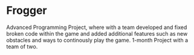 # Frogger

Advanced Programming Project, where with a team developed and fixed broken code within the game and added additional features such as new obstacles and ways to continously play the game. 1-month Project with a team of two. 
